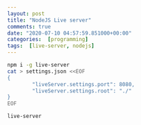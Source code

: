 ```yaml
---
layout: post
title: "NodeJS Live server"
comments: true
date: "2020-07-10 04:57:59.851000+00:00"
categories:  [programming]
tags:  [live-server, nodejs]
---
```






```bash
npm i -g live-server
cat > settings.json <<EOF
{
        "liveServer.settings.port": 8080,
        "liveServer.settings.root": "./"
}
EOF
```

```bash
live-server
```